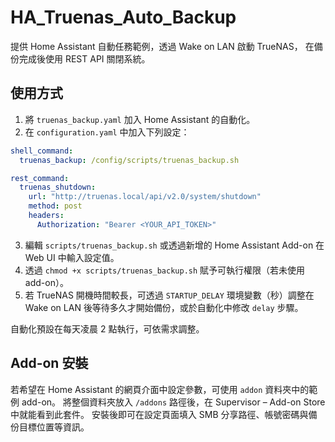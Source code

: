 # HA_Truenas_Auto_Backup

提供 Home Assistant 自動任務範例，透過 Wake on LAN 啟動 TrueNAS，
在備份完成後使用 REST API 關閉系統。

## 使用方式
1. 將 `truenas_backup.yaml` 加入 Home Assistant 的自動化。
2. 在 `configuration.yaml` 中加入下列設定：

```yaml
shell_command:
  truenas_backup: /config/scripts/truenas_backup.sh

rest_command:
  truenas_shutdown:
    url: "http://truenas.local/api/v2.0/system/shutdown"
    method: post
    headers:
      Authorization: "Bearer <YOUR_API_TOKEN>"
```

3. 編輯 `scripts/truenas_backup.sh` 或透過新增的 Home Assistant Add-on 在 Web UI 中輸入設定值。
4. 透過 `chmod +x scripts/truenas_backup.sh` 賦予可執行權限（若未使用 add-on）。
5. 若 TrueNAS 開機時間較長，可透過 `STARTUP_DELAY` 環境變數（秒）調整在 Wake on LAN 後等待多久才開始備份，或於自動化中修改 `delay` 步驟。

自動化預設在每天凌晨 2 點執行，可依需求調整。

## Add-on 安裝

若希望在 Home Assistant 的網頁介面中設定參數，可使用 `addon` 資料夾中的範例 add-on。
將整個資料夾放入 `/addons` 路徑後，在 Supervisor – Add-on Store 中就能看到此套件。
安裝後即可在設定頁面填入 SMB 分享路徑、帳號密碼與備份目標位置等資訊。
